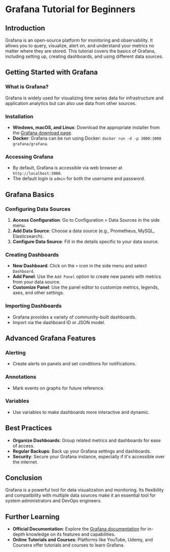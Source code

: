 # Grafana Tutorial for Beginners

## Introduction

Grafana is an open-source platform for monitoring and observability. It allows you to query, visualize, alert on, and understand your metrics no matter where they are stored. This tutorial covers the basics of Grafana, including setting up, creating dashboards, and using different data sources.

## Getting Started with Grafana

### What is Grafana?

Grafana is widely used for visualizing time series data for infrastructure and application analytics but can also use data from other sources.

### Installation

- **Windows, macOS, and Linux**: Download the appropriate installer from the [Grafana download page](https://grafana.com/grafana/download).
- **Docker**: Grafana can be run using Docker: `docker run -d -p 3000:3000 grafana/grafana`.

### Accessing Grafana

- By default, Grafana is accessible via web browser at `http://localhost:3000`.
- The default login is `admin` for both the username and password.

## Grafana Basics

### Configuring Data Sources

1. **Access Configuration**: Go to Configuration > Data Sources in the side menu.
2. **Add Data Source**: Choose a data source (e.g., Prometheus, MySQL, Elasticsearch).
3. **Configure Data Source**: Fill in the details specific to your data source.

### Creating Dashboards

- **New Dashboard**: Click on the `+` icon in the side menu and select `Dashboard`.
- **Add Panel**: Use the `Add Panel` option to create new panels with metrics from your data source.
- **Customize Panel**: Use the panel editor to customize metrics, legends, axes, and other settings.

### Importing Dashboards

- Grafana provides a variety of community-built dashboards.
- Import via the dashboard ID or JSON model.

## Advanced Grafana Features

### Alerting

- Create alerts on panels and set conditions for notifications.

### Annotations

- Mark events on graphs for future reference.

### Variables

- Use variables to make dashboards more interactive and dynamic.

## Best Practices

- **Organize Dashboards**: Group related metrics and dashboards for ease of access.
- **Regular Backups**: Back up your Grafana settings and dashboards.
- **Security**: Secure your Grafana instance, especially if it's accessible over the internet.

## Conclusion

Grafana is a powerful tool for data visualization and monitoring. Its flexibility and compatibility with multiple data sources make it an essential tool for system administrators and DevOps engineers.

## Further Learning

- **Official Documentation**: Explore the [Grafana documentation](https://grafana.com/docs/) for in-depth knowledge on its features and capabilities.
- **Online Tutorials and Courses**: Platforms like YouTube, Udemy, and Coursera offer tutorials and courses to learn Grafana.
